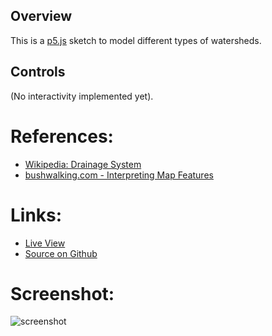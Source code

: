 
## Overview

This is a [p5.js][p5js-home] sketch to model different types of watersheds.

## Controls

(No interactivity implemented yet).

# References:
* [Wikipedia: Drainage System][wiki-drainage-system]
* [bushwalking.com - Interpreting Map Features][bushwalking-interpret]

# Links: 

* [Live View][live-view]
* [Source on Github][source-code]

# Screenshot:

![screenshot][screenshot-01]

[p5js-home]: http://p5js.org/
[source-code]: https://github.com/brianhonohan/sketchbook/tree/master/p5js/watershed/
[live-view]: https://brianhonohan.com/sketchbook/p5js/watershed/
[screenshot-01]: ./screenshot-01.png
[wiki-drainage-system]: https://en.wikipedia.org/wiki/Drainage_system_(geomorphology)
[bushwalking-interpret]: http://www.bushwalking101.org/interpreting-map-features/